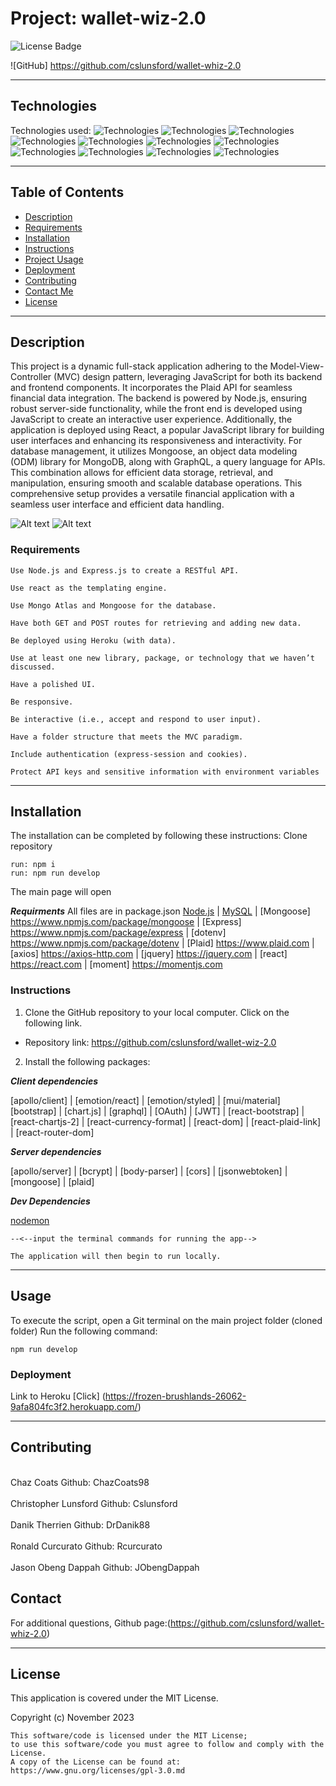 # Project: wallet-wiz-2.0

 ![License Badge](https://img.shields.io/badge/License-MIT%20License-blue)

![GitHub]
 <https://github.com/cslunsford/wallet-whiz-2.0>

***

## Technologies

Technologies used:
![Technologies](https://img.shields.io/badge/-Git-F05032?logo=Git&logoColor=white)
![Technologies](https://img.shields.io/badge/-JavaScript-007396?logo=JavaScript&logoColor=white)
![Technologies](https://img.shields.io/badge/-Node.js-339933?logo=Node.js&logoColor=white)
![Technologies](https://img.shields.io/badge/-npm-CB3837?logo=npm&logoColor=white)
![Technologies](https://img.shields.io/badge/-Plaid-000000?logo=PLAID&logoColor=white)
![Technologies](https://img.shields.io/badge/-jQuery-000000?logo=JQuery&logoColor=white)
![Technologies](https://img.shields.io/badge/-React-000000?logo=JQuery&logoColor=white)
![Technologies](https://img.shields.io/badge/-Graphql-000000?logo=JQuery&logoColor=white)
![Technologies](https://img.shields.io/badge/-Mongoose-000000?logo=JQuery&logoColor=white)
![Technologies](https://img.shields.io/badge/-JWT-000000?logo=JQuery&logoColor=white)
![Technologies](https://img.shields.io/badge/-OAuth-000000?logo=JQuery&logoColor=white)

***

## Table of Contents
- [Description](#description)
- [Requirements](#requierments)
- [Installation](#installation)
- [Instructions](#instructions)
- [Project Usage](#usage)
- [Deployment](#deployment)
- [Contributing](#contributing)
- [Contact Me](#contact)
- [License](#license)

***

## Description

This project is a dynamic full-stack application adhering to the Model-View-Controller (MVC) design pattern, leveraging JavaScript for both its backend and frontend components. It incorporates the Plaid API for seamless financial data integration. The backend is powered by Node.js, ensuring robust server-side functionality, while the front end is developed using JavaScript to create an interactive user experience. Additionally, the application is deployed using React, a popular JavaScript library for building user interfaces and enhancing its responsiveness and interactivity. For database management, it utilizes Mongoose, an object data modeling (ODM) library for MongoDB, along with GraphQL, a query language for APIs. This combination allows for efficient data storage, retrieval, and manipulation, ensuring smooth and scalable database operations. This comprehensive setup provides a versatile financial application with a seamless user interface and efficient data handling.

![Alt text](./wiz_transaction.PNG)
![Alt text](./wiz_pie.PNG)

### Requirements

```
Use Node.js and Express.js to create a RESTful API.

Use react as the templating engine.

Use Mongo Atlas and Mongoose for the database.

Have both GET and POST routes for retrieving and adding new data.

Be deployed using Heroku (with data).

Use at least one new library, package, or technology that we haven’t discussed.

Have a polished UI.

Be responsive.

Be interactive (i.e., accept and respond to user input).

Have a folder structure that meets the MVC paradigm.

Include authentication (express-session and cookies).

Protect API keys and sensitive information with environment variables
```
*** 

## Installation

The installation can be completed by following these instructions:
Clone repository
```
run: npm i
run: npm run develop
```
The main page will open

***Requirments***
All files are in package.json
[Node.js](https://nodejs.org/en/) | [MySQL](https://www.npmjs.com/package/mysql2) | [Mongoose] <https://www.npmjs.com/package/mongoose> | [Express] <https://www.npmjs.com/package/express> | [dotenv] <https://www.npmjs.com/package/dotenv> | [Plaid] <https://www.plaid.com> |
[axios] <https://axios-http.com> | [jquery] <https://jquery.com> | [react] <https://react.com> | [moment] <https://momentjs.com>

### Instructions

1. Clone the GitHub repository to your local computer. Click on the following link.

- Repository link: <https://github.com/cslunsford/wallet-wiz-2.0>

2. Install the following packages:

***Client dependencies***

[apollo/client] | [emotion/react] | [emotion/styled] | [mui/material] [bootstrap] | [chart.js] | [graphql] | [OAuth] | [JWT] | [react-bootstrap] |[react-chartjs-2] | [react-currency-format] | [react-dom] | [react-plaid-link] | [react-router-dom]

***Server dependencies***

[apollo/server] | [bcrypt] | [body-parser] | [cors] | [jsonwebtoken] | [mongoose] | [plaid]

***Dev Dependencies***

[nodemon](https://nodemon.io/)

    --<--input the terminal commands for running the app-->

    The application will then begin to run locally.

***

## Usage  

To execute the script, open a Git terminal on the main project folder (cloned folder) Run the following command: 
```
npm run develop
```

### Deployment

Link to Heroku
[Click] (https://frozen-brushlands-26062-9afa804fc3f2.herokuapp.com/)
***

## Contributing

<br>
Chaz Coats            Github: ChazCoats98
</br><br>
Christopher Lunsford  Github: Cslunsford
</br><br>
Danik Therrien        Github: DrDanik88
</br><br>
Ronald Curcurato      Github: Rcurcurato
</br><br>
Jason Obeng Dappah    Github: JObengDappah
</br>

## Contact

For additional questions, Github page:(<https://github.com/cslunsford/wallet-whiz-2.0>)

***

## License

This application is covered under the MIT License.

Copyright (c) November 2023  

    This software/code is licensed under the MIT License; 
    to use this software/code you must agree to follow and comply with the License.
    A copy of the License can be found at: https://www.gnu.org/licenses/gpl-3.0.md 
